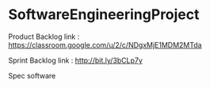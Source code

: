 # SoftwareEngineeringProject
Product Backlog link : https://classroom.google.com/u/2/c/NDgxMjE1MDM2MTda

Sprint Backlog link : http://bit.ly/3bCLp7y

Spec software
